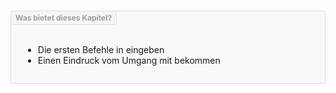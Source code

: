<style>
/* Bootstrap code examples
-------------------------------------------------- */

/* Base class */
.bs-docs-example {
  position: relative;
  margin: 15px 0;
  padding: 39px 19px 14px;
  *padding-top: 19px;
  background-color: #f9f9f9;
  border: 1px solid #ddd;
  -webkit-border-radius: 4px;
     -moz-border-radius: 4px;
          border-radius: 4px;
}

/* Echo out a label for the example */
.bs-docs-example:after {
  content: "Was bietet dieses Kapitel?";
  position: absolute;
  top: -1px;
  left: -1px;
  padding: 3px 7px;
  font-size: 12px;
  font-weight: bold;
  background-color: #f5f5f5;
  border: 1px solid #ddd;
  color: #9da0a4;
  -webkit-border-radius: 4px 0 4px 0;
     -moz-border-radius: 4px 0 4px 0;
          border-radius: 4px 0 4px 0;
}
</style>

<div class='bs-docs-example'>
  <ul>
    <li> Die ersten Befehle in eingeben </li> 
     <li> Einen Eindruck vom Umgang mit bekommen </li> 
  </ul>
</div>



